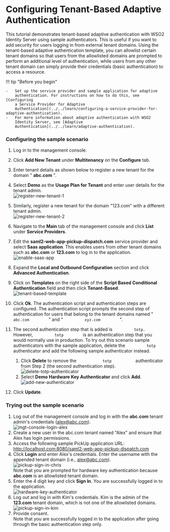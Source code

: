 # Configuring Tenant-Based Adaptive Authentication

This tutorial demonstrates tenant-based adaptive authentication with
WSO2 Identity Server using sample authenticators. This is useful if you
want to add security for users logging in from external tenant domains.
Using the tenant-based adaptive authentication template, you can
allowlist certain tenant domains so that users from the allowlisted
domains are prompted to perform an additional level of authentication,
while users from any other tenant domain can simply provide their
credentials (basic authentication) to access a resource.

!!! tip "Before you begin"
        
    -   Set up the service provider and sample application for adaptive
        authentication. For instructions on how to do this, see [Configuring
        a Service Provider for Adaptive
        Authentication](../../learn/configuring-a-service-provider-for-adaptive-authentication).
    -   For more information about adaptive authentication with WSO2
        Identity Server, see [Adaptive
        Authentication](../../learn/adaptive-authentication).
    

### Configuring the sample scenario

1.  Log in to the management console.
2.  Click **Add New Tenant** under **Multitenancy** on the **Configure**
    tab.
3.  Enter tenant details as shown below to register a new tenant for the
    domain " **abc.com** ".
4.  Select **Demo** as the **Usage Plan for Tenant** and enter user
    details for the tenant admin.  
    ![register-new-tenant-1](../assets/img/tutorials/register-new-tenant-1.png)
5.  Similarly, register a new tenant for the domain "123.com" with a
    different tenant admin.  
    ![register-new-tenant-2](../assets/img/tutorials/register-new-tenant-2.png)

6.  Navigate to the **Main** tab of the management console and click
    **List** under **Service Providers**.
7.  Edit the **saml2-web-app-pickup-dispatch.com** service provider and select
    **Saas application**. This enables users from other tenant domains
    such as **abc.com** or **123.com** to log in to the application.  
    ![enable-saas-app](../assets/img/tutorials/enable-saas-app.png)
8.  Expand the **Local and Outbound Configuration** section and click
    **Advanced Authentication**.
9.  Click on **Templates** on the right side of the **Script Based
    Conditional Authentication** field and then click **Tenant-Based**.  
    ![tenant-based-template](../assets/img/tutorials/tenant-based-template.png)
10. Click **Ok**. The authentication script and authentication steps
    are configured. The authentication script prompts the second step of
    authentication for users that belong to the tenant domains named "
    `          abc.com         ` " and " `          xyz.com         `
    ".  
11. The second authentication step that is added is
    `          totp.         ` However, `          totp         ` is an
    authentication step that you would normally use in production. To
    try out this scenario sample authenticators with the sample
    application, delete the `          totp         ` authenticator and
    add the following sample authenticator instead.
    1.  Click **Delete** to remove the `            totp           `
        authenticator from Step 2 (the second authentication step).  
        ![delete-totp-authenticator](../assets/img/tutorials/delete-totp-authenticator.png)
    2.  Select **Demo Hardware Key Authenticator** and click **Add**.  
        ![add-new-authenticator](../assets/img/tutorials/add-new-authenticator.png)
12. Click **Update**.

### Trying out the sample scenario

1.  Log out of the management console and log in with the **abc.com**
    tenant admin's credentials (alex@abc.com).  
    ![mgt-console-login-alex](../assets/img/tutorials/mgt-console-login-alex.png)
2.  Create a new user in the abc.com tenant named "Alex" and ensure
    that Alex has login permissions.
3.  Access the following sample PickUp application URL:
    <http://localhost.com:8080/saml2-web-app-pickup-dispatch.com>
4.  Click **Login** and enter Alex's credentials. Enter the username
    with the appended tenant domain (i.e., alex@abc.com).  
    ![pickup-sign-in-chris](../assets/img/tutorials/pickup-sign-in-chris.png)  
    Note that you are prompted for hardware key authentication because
    **abc.com** is an allowlisted tenant domain.
5.  Enter the 4 digit key and click **Sign In**. You are successfully
    logged in to the application.  
    ![hardware-key-authenticator](../assets/img/tutorials/hardware-key-authenticator.png)
6.  Log out and log in with Kim's credentials. Kim is the admin of the
    **123.com** tenant domain, which is not one of the allowlisted
    domains.  
    ![pickup-sign-in-kim](../assets/img/tutorials/pickup-sign-in-kim.png)
7.  Provide consent.  
    Note that you are successfully logged in to the application after
    going through the basic authentication step only.


